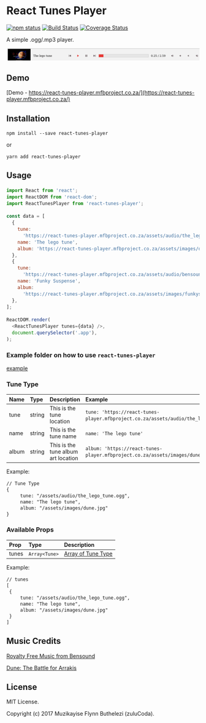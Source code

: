 
# React Tunes Player
[![npm status](https://img.shields.io/npm/v/react-tunes-player.svg)](https://www.npmjs.com/package/react-tunes-player) 
[![Build Status](https://travis-ci.org/zulucoda/react-tunes-player.svg?branch=master)](https://travis-ci.org/zulucoda/react-tunes-player) 
[![Coverage Status](https://coveralls.io/repos/github/zulucoda/react-tunes-player/badge.svg?branch=master)](https://coveralls.io/github/zulucoda/react-tunes-player?branch=master)

A simple .ogg/.mp3 player. 

[![react-tunes-player-example](react-tunes-player-example.gif)](https://react-tunes-player.mfbproject.co.za/)

## Demo
[Demo - https://react-tunes-player.mfbproject.co.za/](https://react-tunes-player.mfbproject.co.za/)

## Installation

````
npm install --save react-tunes-player
````
or
````
yarn add react-tunes-player
````

## Usage

````javascript
import React from 'react';
import ReactDOM from 'react-dom';
import ReactTunesPlayer from 'react-tunes-player';

const data = [
  {
    tune:
      'https://react-tunes-player.mfbproject.co.za/assets/audio/the_lego_tune.ogg',
    name: 'The lego tune',
    album: 'https://react-tunes-player.mfbproject.co.za/assets/images/dune.jpg',
  },
  {
    tune:
      'https://react-tunes-player.mfbproject.co.za/assets/audio/bensound-funkysuspense.mp3',
    name: 'Funky Suspense',
    album:
      'https://react-tunes-player.mfbproject.co.za/assets/images/funkysuspense.jpg',
  },
];

ReactDOM.render(
  <ReactTunesPlayer tunes={data} />,
  document.querySelector('.app'),
);
````

### Example folder on how to use `react-tunes-player`
[example](example)

### Tune Type

| Name | Type | Description | Example |
| :----| :----| :-----------| :-----------| 
| tune  | string | This is the tune location | `tune: 'https://react-tunes-player.mfbproject.co.za/assets/audio/the_lego_tune.ogg'` |
| name  | string | This is the tune name | `name: 'The lego tune'` |
| album  | string | This is the tune album art location | `album: 'https://react-tunes-player.mfbproject.co.za/assets/images/dune.jpg'` |

Example:
```
// Tune Type
{
     tune: "/assets/audio/the_lego_tune.ogg",
     name: "The lego tune",
     album: "/assets/images/dune.jpg"
}
```

### Available Props

| Prop | Type | Description |
| :------| :-----------| :-----------|
| tunes  | `Array<Tune>` | [Array of Tune Type](#tune-type) |

Example:
```
// tunes
[
 {
     tune: "/assets/audio/the_lego_tune.ogg",
     name: "The lego tune",
     album: "/assets/images/dune.jpg"
 }
]
```

## Music Credits
[Royalty Free Music from Bensound](http://www.bensound.com/)

[Dune: The Battle for Arrakis](https://en.wikipedia.org/wiki/Dune_II)

## License
MIT License.

Copyright (c) 2017 Muzikayise Flynn Buthelezi (zuluCoda).